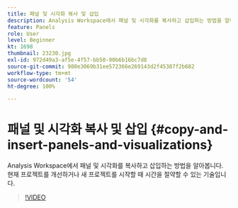 ```yaml
---
title: 패널 및 시각화 복사 및 삽입
description: Analysis Workspace에서 패널 및 시각화를 복사하고 삽입하는 방법을 알아봅니다
feature: Panels
role: User
level: Beginner
kt: 1698
thumbnail: 23230.jpg
exl-id: 972d49a3-af5e-4f57-bb50-90b6b16bc7d8
source-git-commit: 980e3069b31ee572366e269143d2f45387f2b682
workflow-type: tm+mt
source-wordcount: '54'
ht-degree: 100%

---
```


# 패널 및 시각화 복사 및 삽입 {#copy-and-insert-panels-and-visualizations}

Analysis Workspace에서 패널 및 시각화를 복사하고 삽입하는 방법을 알아봅니다. 현재 프로젝트를 개선하거나 새 프로젝트를 시작할 때 시간을 절약할 수 있는 기술입니다.

>[!VIDEO](https://video.tv.adobe.com/v/23230/?quality=12&learn=on)
